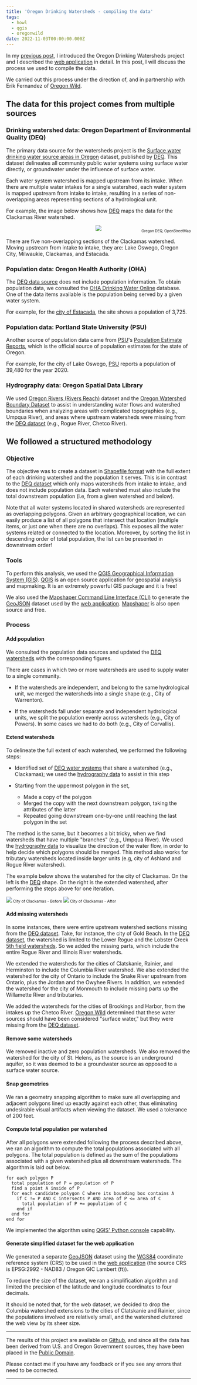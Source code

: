 ```yaml
---
title: 'Oregon Drinking Watersheds - compiling the data'
tags:
  - howl
  - qgis
  - oregonwild
date: 2022-11-03T00:00:00.000Z
---
```

In my [previous post](/post/2022-10-21-oregon-watersheds/), I introduced the Oregon Drinking Watersheds project and I described the [web application](https://watersheds.oregonhowl.org/) in detail.  In this post, I will discuss the process we used to compile the data.

<!--more-->

We carried out this process under the direction of, and in partnership with Erik Fernandez of [Oregon Wild](https://oregonwild.org/).

## The data for this project comes from multiple sources

### Drinking watershed data: Oregon Department of Environmental Quality (DEQ)

The primary data source for the watersheds project is the [Surface water drinking water source areas in Oregon](https://www.oregon.gov/deq/wq/programs/pages/dwp-maps.aspx) dataset, published by [DEQ](https://www.oregon.gov/deq/Pages/index.aspx). This dataset delineates all community public water systems using surface water directly, or groundwater under the influence of surface water.

Each water system watershed is mapped upstream from its intake. When there are multiple water intakes for a single watershed, each water system is mapped upstream from intake to intake, resulting in a series of non-overlapping areas representing sections of a hydrological unit.

For example, the image below shows how [DEQ](https://www.oregon.gov/deq/wq/programs/pages/dwp-maps.aspx) maps the data for the Clackamas River watershed.

<p align="center">
	<img src="/images/uploads/oregon-watersheds-clackamas.jpg"/>
</p>
<p align="right" style="margin-top: -20px;"><small><small>Oregon DEQ, OpenStreetMap</small></small></p>

There are five non-overlapping sections of the Clackamas watershed. Moving upstream from intake to intake, they are: Lake Oswego, Oregon City, Milwaukie, Clackamas, and Estacada.

### Population data: Oregon Health Authority (OHA)

The [DEQ data source](https://www.oregon.gov/deq/wq/programs/pages/dwp-maps.aspx) does not include population information. To obtain population data, we consulted the [OHA Drinking Water Online](https://yourwater.oregon.gov/index.html) database. One of the data items available is the population being served by a given water system.

For example, for the [city of Estacada](https://yourwater.oregon.gov/inventory.php?pwsno=00279), the site shows a population of 3,725.

### Population data: Portland State University (PSU)

Another source of population data came from [PSU](https://www.pdx.edu/)'s [Population Estimate Reports](https://www.pdx.edu/population-research/population-estimate-reports), which is the official source of population estimates for the state of Oregon.

For example, for the city of Lake Oswego, [PSU](https://www.pdx.edu/) reports a population of 39,480 for the year 2020.

<a name="hydro"></a>
### Hydrography data: Oregon Spatial Data Library

We used [Oregon Rivers (Rivers Reach)](https://spatialdata.oregonexplorer.info/geoportal/details;id=161b8e74e7ef457180fba6429c9ee1ee) dataset and the [Oregon Watershed Boundary Dataset](https://spatialdata.oregonexplorer.info/geoportal/details;id=4b1b008d5a764a209b2df040689c0779) to assist in understanding water flows and watershed boundaries when analyzing areas with complicated topographies (e.g., Umpqua River), and areas where upstream watersheds were missing from the [DEQ dataset](https://www.oregon.gov/deq/wq/programs/pages/dwp-maps.aspx) (e.g., Rogue River, Chetco River).

## We followed a structured methodology

### Objective

The objective was to create a dataset in [Shapefile format](https://en.wikipedia.org/wiki/Shapefile) with the full extent of each drinking watershed and the population it serves. This is in contrast to the [DEQ dataset](https://www.oregon.gov/deq/wq/programs/pages/dwp-maps.aspx) which only maps watersheds from intake to intake, and does not include population data. Each watershed must also include the total downstream population (i.e, from a given watershed and below).

Note that all water systems located in shared watersheds are represented as overlapping polygons. Given an arbitrary geographical location, we can easily produce a list of all polygons that intersect that location (multiple items, or just one when there are no overlaps). This exposes all the water systems related or connected to the location. Moreover, by sorting the list in descending order of total population, the list can be presented in downstream order!

### Tools

To perform this analysis, we used the [QGIS Geographical Information System (GIS)](https://qgis.org/en/site/). [QGIS](https://en.wikipedia.org/wiki/QGIS) is an open source application for geospatial analysis and mapmaking. It is an extremely powerful GIS package and it is free!

We also used the [Mapshaper Command Line Interface (CLI)](https://github.com/mbloch/mapshaper/wiki) to generate the [GeoJSON](https://geojson.org/) dataset used by the [web application](https://watersheds.oregonhowl.org/). [Mapshaper](https://github.com/mbloch/mapshaper) is also open source and free.

### Process

#### Add population

We consulted the population data sources and updated the [DEQ watersheds](https://www.oregon.gov/deq/wq/programs/pages/dwp-maps.aspx) with the corresponding figures.

There are cases in which two or more watersheds are used to supply water to a single community.

* If the watersheds are independent, and belong to the same hydrological unit, we merged the watersheds into a single shape (e.g., City of Warrenton).

* If the watersheds fall under separate and independent hydrological units, we split the population evenly across watersheds (e.g., City of Powers). In some cases we had to do both (e.g., City of Corvallis).

#### Extend watersheds

To delineate the full extent of each watershed, we performed the following steps:

* Identified set of [DEQ water systems](https://www.oregon.gov/deq/wq/programs/pages/dwp-maps.aspx) that share a watershed (e.g., Clackamas); we used the [hydrography data](#hydro) to assist in this step

* Starting from the uppermost polygon in the set,
  * Made a copy of the polygon
  * Merged the copy with the next downstream polygon, taking the attributes of the latter
  * Repeated going downstream one-by-one until reaching the last polygon in the set

The method is the same, but it becomes a bit tricky, when we find watersheds that have multiple "branches" (e.g., Umpqua River). We used the [hydrography data](#hydro) to visualize the direction of the water flow, in order to help decide which polygons should be merged. This method also works for tributary watersheds located inside larger units (e.g, city of Ashland and Rogue River watershed).

The example below shows the watershed for the city of Clackamas. On the left is the [DEQ](https://www.oregon.gov/deq/wq/programs/pages/dwp-maps.aspx) shape. On the right is the extended watershed, after performing the steps above for one iteration.

  <div style="display: flex; font-size: 0.75em;">
    <div align="center">
	   <img src="/images/uploads/oregon-watersheds-city-of-clackamas-deq.jpg"/>
     City of Clackamas - Before
    </div>
    <span>&nbsp;</span>
    <div align="center">
      <img src="/images/uploads/oregon-watersheds-city-of-clackamas-extended.jpg"/>
      City of Clackamas - After
    </div>
  </div>

#### Add missing watersheds

In some instances, there were entire upstream watershed sections missing from the [DEQ dataset](https://www.oregon.gov/deq/wq/programs/pages/dwp-maps.aspx). Take, for instance, the city of Gold Beach. In the [DEQ dataset](https://www.oregon.gov/deq/wq/programs/pages/dwp-maps.aspx), the watershed is limited to the Lower Rogue and the Lobster Creek [5th field watersheds](https://oregonexplorer.info/content/what-watershed?topic=56&ptopic=98#:~:text=Fifth%2Dfield%20watersheds%20have%20become,has%2033%20fifth%2Dfield%20watersheds.). So we added the missing parts, which include the entire Rogue River and Illinois River watersheds.

We extended the watersheds for the cities of Clatskanie, Rainier, and Herminston to include the Columbia River watershed. We also extended the watershed for the city of Ontario to include the Snake River upstream from Ontario, plus the Jordan and the Owyhee Rivers. In addition, we extended the watershed for the city of Monmouth to include missing parts up the Willamette River and tributaries.

We added the watersheds for the cities of Brookings and Harbor, from the intakes up the Chetco River. [Oregon Wild](https://oregonwild.org/) determined that these water sources should have been considered "surface water," but they were missing from the [DEQ dataset](https://www.oregon.gov/deq/wq/programs/pages/dwp-maps.aspx).

#### Remove some watersheds

We removed inactive and zero population watersheds. We also removed the watershed for the city of St. Helens, as the source is an underground aquifer, so it was deemed to be a groundwater source as opposed to a surface water source.

#### Snap geometries

We ran a geometry snapping algorithm to make sure all overlapping and adjacent polygons lined up exactly against each other, thus eliminating undesirable visual artifacts when viewing the dataset. We used a tolerance of 200 feet.

#### Compute total population per watershed

After all polygons were extended following the process described above, we ran an algorithm to compute the total populations associated with all polygons. The total population is defined as the sum of the populations associated with a given watershed plus all downstream watersheds. The algorithm is laid out below.

```
for each polygon P
  total population of P = population of P
  find a point A inside of P
  for each candidate polygon C where its bounding box contains A
    if C != P AND C intersects P AND area of P <= area of C
      total population of P += population of C
    end if
  end for
end for
```

We implemented the algorithm using [QGIS' Python console](https://docs.qgis.org/3.28/en/docs/user_manual/plugins/python_console.html) capability.

#### Generate simplified dataset for the web application

We generated a separate [GeoJSON](https://geojson.org/) dataset using the [WGS84](https://en.wikipedia.org/wiki/World_Geodetic_System) coordinate reference system (CRS) to be used in the [web application](https://watersheds.oregonhowl.org/) (the source CRS is EPSG:2992 - NAD83 / Oregon GIC Lambert (ft)).

To reduce the size of the dataset, we ran a simplification algorithm and limited the precision of the  latitude and longitude coordinates to four decimals.

It should be noted that, for the web dataset, we decided to drop the Columbia watershed extensions to the cities of Clatskanie and Rainier, since the populations involved are relatively small, and the watershed cluttered the web view by its sheer size.

---

The results of this project are available on [Github](https://github.com/jimmyangel/watersheds-data), and since all the data has been derived from U.S. and Oregon Government sources, they have been placed in the [Public Domain](https://creativecommons.org/publicdomain/zero/1.0/).

Please contact me if you have any feedback or if you see any errors that need to be corrected.

---
